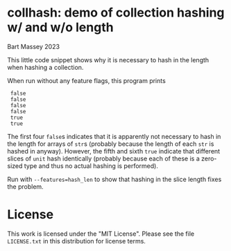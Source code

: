# collhash: demo of collection hashing w/ and w/o length
Bart Massey 2023

This little code snippet shows why it is necessary to hash
in the length when hashing a collection.

When run without any feature flags, this program prints

     false
     false
     false
     false
     true
     true

The first four `false`s indicates that it is apparently not
necessary to hash in the length for arrays of `str`s
(probably because the length of each `str` is hashed in
anyway). However, the fifth and sixth `true` indicate that
different slices of `unit` hash identically (probably
because each of these is a zero-sized type and thus no
actual hashing is performed).

Run with `--features=hash_len` to show that hashing in the
slice length fixes the problem.

# License

This work is licensed under the "MIT License". Please see the file
`LICENSE.txt` in this distribution for license terms.
